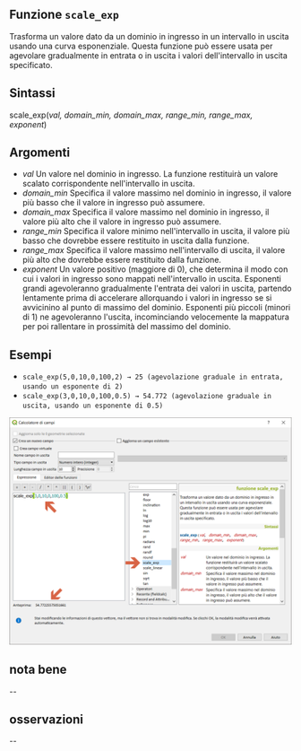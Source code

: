 ## Funzione `scale_exp`

Trasforma un valore dato da un dominio in ingresso in un intervallo in uscita usando una curva esponenziale. Questa funzione può essere usata per agevolare gradualmente in entrata o in uscita i valori dell'intervallo in uscita specificato.

## Sintassi

scale_exp(_val, domain_min, domain_max, range_min, range_max, exponent_)

## Argomenti

* _val_ Un valore nel dominio in ingresso. La funzione restituirà un valore scalato corrispondente nell'intervallo in uscita.
* _domain_min_ Specifica il valore massimo nel dominio in ingresso, il valore più basso che il valore in ingresso può assumere.
* _domain_max_ Specifica il valore massimo nel dominio in ingresso, il valore più alto che il valore in ingresso può assumere.
* _range_min_ Specifica il valore minimo nell'intervallo in uscita, il valore più basso che dovrebbe essere restituito in uscita dalla funzione.
* _range_max_ Specifica il valore massimo nell'intervallo di uscita, il valore più alto che dovrebbe essere restituito dalla funzione.
* _exponent_ Un valore positivo (maggiore di 0), che determina il modo con cui i valori in ingresso sono mappati nell'intervallo in uscita. Esponenti grandi agevoleranno gradualmente l'entrata dei valori in uscita​​, partendo lentamente prima di accelerare allorquando i valori in ingresso se si avvicinino al punto di massimo del dominio. Esponenti più piccoli (minori di 1) ne agevoleranno l'uscita, incominciando velocemente la mappatura per poi rallentare in prossimità del massimo del dominio.

## Esempi
* `scale_exp(5,0,10,0,100,2) → 25 (agevolazione graduale in entrata, usando un esponente di 2)`
* `scale_exp(3,0,10,0,100,0.5) → 54.772 (agevolazione graduale in uscita, usando un esponente di 0.5)`

<img src="/img/matematica/scale_exp/scale_exp1.png">

## nota bene

--

## osservazioni

--